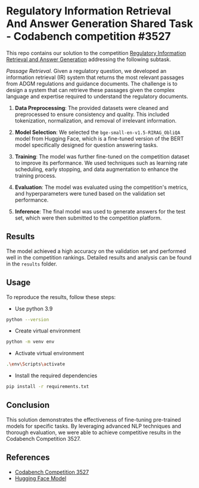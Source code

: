 # Regulatory Information Retrieval And Answer Generation Shared Task - Codabench competition #3527

This repo contains our solution to the competition [Regulatory Information Retrieval and Answer Generation](https://www.codabench.org/competitions/3527) addressing the following subtask.

_Passage Retrieval_. Given a regulatory question, we developed an information retrieval (IR) system that returns the most relevant passages from ADGM regulations and guidance documents. The challenge is to design a system that can retrieve these passages given the complex language and expertise required to understand the regulatory documents.

1. **Data Preprocessing**: The provided datasets were cleaned and preprocessed to ensure consistency and quality. This included tokenization, normalization, and removal of irrelevant information.

2. **Model Selection**: We selected the `bge-small-en-v1.5-RIRAG_ObliQA` model from Hugging Face, which is a fine-tuned version of the BERT model specifically designed for question answering tasks.

3. **Training**: The model was further fine-tuned on the competition dataset to improve its performance. We used techniques such as learning rate scheduling, early stopping, and data augmentation to enhance the training process.

4. **Evaluation**: The model was evaluated using the competition's metrics, and hyperparameters were tuned based on the validation set performance.

5. **Inference**: The final model was used to generate answers for the test set, which were then submitted to the competition platform.

## Results

The model achieved a high accuracy on the validation set and performed well in the competition rankings. Detailed results and analysis can be found in the `results` folder.

## Usage

To reproduce the results, follow these steps:

- Use python 3.9

```sh
python --version
```

- Create virtual environment

```sh
python -m venv env
```

- Activate virtual environment

```sh
.\env\Scripts\activate
```

- Install the required dependencies

 ```bash
pip install -r requirements.txt
```

## Conclusion

This solution demonstrates the effectiveness of fine-tuning pre-trained models for specific tasks. By leveraging advanced NLP techniques and thorough evaluation, we were able to achieve competitive results in the Codabench Competition 3527.

## References

- [Codabench Competition 3527](https://www.codabench.org/competitions/3527)
- [Hugging Face Model](https://huggingface.co/raul-delarosa99/bge-small-en-v1.5-RIRAG_ObliQA)